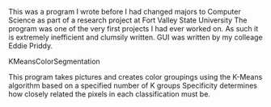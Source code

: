 This was a program I wrote before I had changed majors to Computer Science as part of a research project at Fort Valley State University
The program was one of the very first projects I had ever worked on. As such it is extremely inefficient and clumsily written. GUI was written by my colleage Eddie Priddy.

KMeansColorSegmentation

This program takes pictures and creates color groupings using the K-Means algorithm based on a specified number of K groups
Specificity determines how closely related the pixels in each classification must be.
